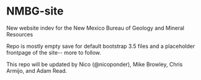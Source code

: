 # NMBG-site
New website indev for the New Mexico Bureau of Geology and Mineral Resources

Repo is mostly empty save for default bootstrap 3.5 files and a placeholder
frontpage of the site-- more to follow.

This repo will be updated by Nico (@nicoponder), Mike Browley, Chris Armijo,
and Adam Read.  
